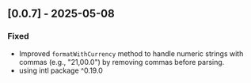 ## [0.0.7] - 2025-05-08
### Fixed
- Improved `formatWithCurrency` method to handle numeric strings with commas (e.g., "21,00.0") by removing commas before parsing.
- using intl package ^0.19.0